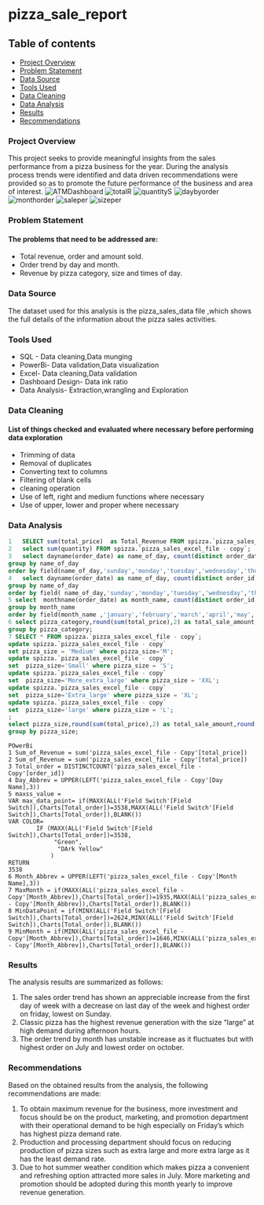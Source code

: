 # pizza_sale_report
## Table of contents 
- [Project Overview](#project-overview)
- [Problem Statement](#problem-statement)
- [Data Source](#data-source)
- [Tools Used](#tools-used)
- [Data Cleaning](#data-cleaning)
- [Data Analysis](#data-analysis)
- [Results](#results)
- [Recommendations](#recommendations)
### Project Overview
This project seeks to provide meaningful insights from the sales performance from a pizza business for the year. During the analysis process trends were identified and data driven recommendations were provided so as to promote the future performance of the business and area of interest.
![ATMDashboard](https://github.com/Abiatm/pizza_sale_project/assets/153201833/3c9c071f-d716-422d-9471-93e863e76b3e)
![totalR](https://github.com/Abiatm/pizza_sale_project/assets/153201833/82e399fd-f25c-4e08-a92a-040470893264)
![quantityS](https://github.com/Abiatm/pizza_sale_project/assets/153201833/5953740e-cce0-4b1d-95ee-5091ac7ab17c)
![daybyorder](https://github.com/Abiatm/pizza_sale_project/assets/153201833/cceaae9a-a27a-43b7-86d7-ef06b478005f)
![monthorder](https://github.com/Abiatm/pizza_sale_project/assets/153201833/38344be9-f6a0-413c-b074-b599d52ab548)
![saleper](https://github.com/Abiatm/pizza_sale_project/assets/153201833/6b6d21b9-e469-4df2-aec4-cbb00afb5fed)
![sizeper](https://github.com/Abiatm/pizza_sale_project/assets/153201833/a0e2e84e-4988-45ee-a3e1-541f7c222304)


### Problem Statement
#### The problems that need to be addressed are:
- Total revenue, order and amount sold.
- Order trend by day and month.
- Revenue by pizza category, size and times of day.

### Data Source
The dataset used for this analysis is the pizza_sales_data file ,which shows the full details of the information about the pizza sales activities.
### Tools Used
- SQL - Data cleaning,Data munging
- PowerBi- Data validation,Data visualization
- Excel- Data cleaning,Data validation
- Dashboard Design- Data ink ratio
- Data Analysis- Extraction,wrangling and Exploration
 ### Data Cleaning
 #### List of things checked and evaluated where necessary before performing data exploration
 - Trimming of data
 - Removal of duplicates
 - Converting text to columns
 - Filtering of blank cells
 - cleaning operation
 - Use of left, right and medium functions where necessary
 - Use of upper, lower and proper where necessary
 ### Data Analysis
```SQL
1	SELECT sum(total_price)  as Total_Revenue FROM spizza.`pizza_sales_excel_file - copy`;
2	select sum(quantity) FROM spizza.`pizza_sales_excel_file - copy`;
3	select dayname(order_date) as name_of_day, count(distinct order_date) as occurance_rate from spizza.`pizza_sales_excel_file - copy`
group by name_of_day
order by field(name_of_day,'sunday','monday','tuesday','wednesday','thursday','friday','saturday');
4	select dayname(order_date) as name_of_day, count(distinct order_id) as occurance_rate from spizza.`pizza_sales_excel_file - copy`
group by name_of_day
order by field( name_of_day,'sunday','monday','tuesday','wednesday','thursday','friday','saturday');
5 select  monthname(order_date) as month_name, count(distinct order_id) as occurance_rate from spizza.`pizza_sales_excel_file - copy`
group by month_name
order by field(month_name ,'january','february','march','april','may','june','july','august','september','october','november','december');
6 select pizza_category,round(sum(total_price),2) as total_sale_amount,round(100*sum(total_price)/(select sum(total_price)from spizza.`pizza_sales_excel_file - copy`  ),2) as percentage_of_total_sale from spizza.`pizza_sales_excel_file - copy`
group by pizza_category;
7 SELECT * FROM spizza.`pizza_sales_excel_file - copy`;
update spizza.`pizza_sales_excel_file - copy`
set pizza_size = 'Medium' where pizza_size='M';
update spizza.`pizza_sales_excel_file - copy`
set  pizza_size='Small' where pizza_size = 'S';
update spizza.`pizza_sales_excel_file - copy`
set  pizza_size='More_extra_large' where pizza_size = 'XXL';
update spizza.`pizza_sales_excel_file - copy` 
set  pizza_size='Extra_large' where pizza_size = 'XL';
update spizza.`pizza_sales_excel_file - copy`
set  pizza_size='large' where pizza_size = 'L';
;
select pizza_size,round(sum(total_price),2) as total_sale_amount,round(100*sum(total_price)/(select sum(total_price)from spizza.`pizza_sales_excel_file - copy`  ),2) as percentage_of_total_sale from spizza.`pizza_sales_excel_file - copy`
group by pizza_size;
```
```
POwerBi
1 Sum_of_Revenue = sum('pizza_sales_excel_file - Copy'[total_price])
2 Sum_of_Revenue = sum('pizza_sales_excel_file - Copy'[total_price])
3 Total_order = DISTINCTCOUNT('pizza_sales_excel_file - Copy'[order_id])
4 Day_Abbrev = UPPER(LEFT('pizza_sales_excel_file - Copy'[Day Name],3))
5 maxss_value = 
VAR max_data_point= if(MAXX(ALL('Field Switch'[Field Switch]),Charts[Total_order])=3538,MAXX(ALL('Field Switch'[Field Switch]),Charts[Total_order]),BLANK())
VAR COLOR=
        IF (MAXX(ALL('Field Switch'[Field Switch]),Charts[Total_order])=3538,
             "Green",
              "DArk Yellow"
            )
RETURN
3538
6 Month_Abbrev = UPPER(LEFT('pizza_sales_excel_file - Copy'[Month Name],3))
7 MaxMonth = if(MAXX(ALL('pizza_sales_excel_file - Copy'[Month_Abbrev]),Charts[Total_order])=1935,MAXX(ALL('pizza_sales_excel_file - Copy'[Month_Abbrev]),Charts[Total_order]),BLANK())
8 MinDataPoint = if(MINX(ALL('Field Switch'[Field Switch]),Charts[Total_order])=2624,MINX(ALL('Field Switch'[Field Switch]),Charts[Total_order]),BLANK())
9 MinMonth = if(MINX(ALL('pizza_sales_excel_file - Copy'[Month_Abbrev]),Charts[Total_order])=1646,MINX(ALL('pizza_sales_excel_file - Copy'[Month_Abbrev]),Charts[Total_order]),BLANK())
```
### Results
The analysis results are summarized as follows:
1.	The sales order trend has shown an appreciable increase from the first day of week with a decrease on last day of the week and highest order on friday, lowest on Sunday.
2.	Classic pizza has the highest revenue generation with the size “large” at high demand during afternoon hours.
3.	The order trend by month has unstable increase as it fluctuates but with highest order on July and lowest order on october.

### Recommendations
Based on the obtained results from the analysis, the following recommendations are made:
1.	To obtain maximum revenue for the business, more investment and focus should be on the product, marketing, and promotion department with their operational demand to be high especially on Friday’s which has highest pizza demand rate.
2.	Production and processing department should focus on reducing production of pizza sizes such as extra large and more extra large as it has the least demand rate.
3.	Due to hot summer weather condition which makes pizza a convenient and refreshing option attracted more sales in July. More marketing and promotion should be adopted during this month yearly to improve revenue generation.


